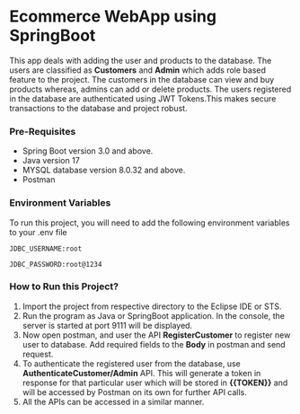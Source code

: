 # Ecommerce WebApp using SpringBoot
This app deals with adding the user and products to the database. The users are classified as **Customers** and **Admin** which adds role based feature to the project. The customers in the database can view and buy products whereas, admins can add or delete products. The users registered in the database are authenticated using JWT Tokens.This makes secure transactions to the database and project robust.

### Pre-Requisites
* Spring Boot version 3.0 and above.
* Java version 17
* MYSQL database version 8.0.32 and above.
* Postman 

### Environment Variables

To run this project, you will need to add the following environment variables to your .env file

`JDBC_USERNAME:root`

`JDBC_PASSWORD:root@1234`

### How to Run this Project?

1. Import the project from respective directory to the Eclipse IDE or STS.
2. Run the program as Java or SpringBoot application. In the console, the server is started at port 9111 will be displayed.
3. Now open postman, and user the API **RegisterCustomer** to register new user to database. Add required fields to the **Body** in postman and send request.
4. To authenticate the registered user from the database, use **AuthenticateCustomer/Admin** API. This will generate a token in response for that particular user which will be stored in **{{TOKEN}}** and will be accessed by Postman on its own for further API calls.
5. All the APIs can be accessed in a similar manner.
